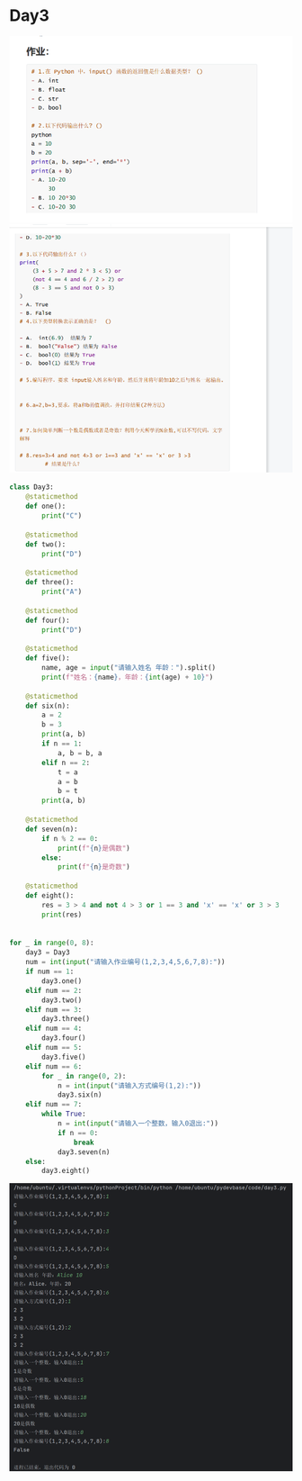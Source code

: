 # Day3

![D3W1](https://raw.githubusercontent.com/102300671/image/refs/heads/main/pydevbase/D3W1.png)  
![D3W2](https://raw.githubusercontent.com/102300671/image/refs/heads/main/pydevbase/D3W2.png)  

```python
class Day3:
    @staticmethod
    def one():
        print("C")

    @staticmethod
    def two():
        print("D")

    @staticmethod
    def three():
        print("A")

    @staticmethod
    def four():
        print("D")

    @staticmethod
    def five():
        name, age = input("请输入姓名 年龄：").split()
        print(f"姓名：{name}，年龄：{int(age) + 10}")

    @staticmethod
    def six(n):
        a = 2
        b = 3
        print(a, b)
        if n == 1:
            a, b = b, a
        elif n == 2:
            t = a
            a = b
            b = t
        print(a, b)

    @staticmethod
    def seven(n):
        if n % 2 == 0:
            print(f"{n}是偶数")
        else:
            print(f"{n}是奇数")

    @staticmethod
    def eight():
        res = 3 > 4 and not 4 > 3 or 1 == 3 and 'x' == 'x' or 3 > 3
        print(res)


for _ in range(0, 8):
    day3 = Day3
    num = int(input("请输入作业编号(1,2,3,4,5,6,7,8):"))
    if num == 1:
        day3.one()
    elif num == 2:
        day3.two()
    elif num == 3:
        day3.three()
    elif num == 4:
        day3.four()
    elif num == 5:
        day3.five()
    elif num == 6:
        for _ in range(0, 2):
            n = int(input("请输入方式编号(1,2):"))
            day3.six(n)
    elif num == 7:
        while True:
            n = int(input("请输入一个整数，输入0退出:"))
            if n == 0:
                break
            day3.seven(n)
    else:
        day3.eight()
```

![运行结果](https://raw.githubusercontent.com/102300671/image/refs/heads/main/pydevbase/D3A.png)
